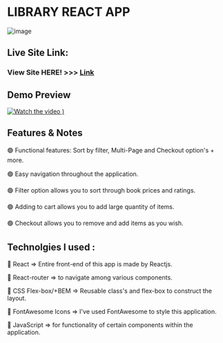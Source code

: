 # LIBRARY REACT APP

![image](https://user-images.githubusercontent.com/52459612/181832367-1d28f662-354d-4aa1-84e6-b5183554e94d.JPG)

## Live Site Link:

### View Site HERE! >>> [Link](https://haarismalik.github.io/library-react-app/)

## Demo Preview
[![Watch the video](https://user-images.githubusercontent.com/52459612/181833027-bbb32f4c-1fbf-473a-b233-010fca78d821.JPG)
)](https://user-images.githubusercontent.com/52459612/181832928-a1337e9e-30e9-43c6-ad63-21d9a17183dc.mp4)

## Features & Notes

🟢 Functional features: Sort by filter, Multi-Page and Checkout option's + more.

🟢 Easy navigation throughout the application.

🟢 Filter option allows you to sort through book prices and ratings.

🟢 Adding to cart allows you to add large quantity of items.

🟢 Checkout allows you to remove and add items as you wish.

## Technolgies I used :

🔷 React => Entire front-end of this app is made by Reactjs.

🔷 React-router => to navigate among various components. 

🔷 CSS Flex-box/+BEM => Reusable class's and flex-box to construct the layout.

🔷 FontAwesome Icons => I've used FontAwesome to style this application.

🔷 JavaScript => for functionality of certain components within the application. 

